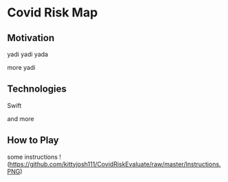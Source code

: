 # Covid Risk Map

## Motivation
yadi yadi yada

more yadi

## Technologies

Swift

and more

## How to Play

some instructions
!(https://github.com/kittyjosh111/CovidRiskEvaluate/raw/master/Instructions.PNG)
